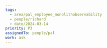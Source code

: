 ```yaml
---
tags:
  - area/pal_employee_monolithobservability
  - people/richard
  - date/2024-03-14
priority: P3
assignedTo: people/pal
work: ask
---
```


